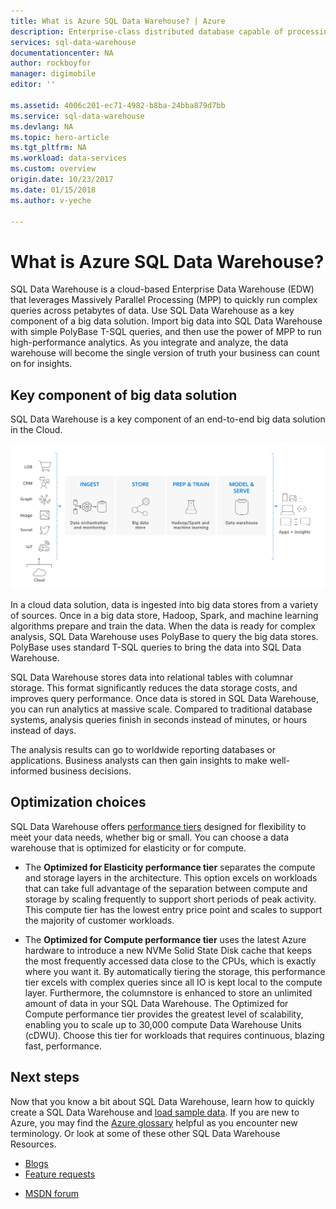 ```yaml
---
title: What is Azure SQL Data Warehouse? | Azure
description: Enterprise-class distributed database capable of processing petabyte volumes of relational and non-relational data. It is the industry's first cloud data warehouse with grow, shrink, and pause in seconds.
services: sql-data-warehouse
documentationcenter: NA
author: rockboyfor
manager: digimobile
editor: ''

ms.assetid: 4006c201-ec71-4982-b8ba-24bba879d7bb
ms.service: sql-data-warehouse
ms.devlang: NA
ms.topic: hero-article
ms.tgt_pltfrm: NA
ms.workload: data-services
ms.custom: overview
origin.date: 10/23/2017
ms.date: 01/15/2018
ms.author: v-yeche

---
```

# What is Azure SQL Data Warehouse?

SQL Data Warehouse is a cloud-based Enterprise Data Warehouse (EDW) that leverages Massively Parallel Processing (MPP) to quickly run complex queries across petabytes of data. Use SQL Data Warehouse as a key component of a big data solution. Import big data into SQL Data Warehouse with simple PolyBase T-SQL queries, and then use the power of MPP to run high-performance analytics. As you integrate and analyze, the data warehouse will become the single version of truth your business can count on for insights.  

## Key component of big data solution
SQL Data Warehouse is a key component of an end-to-end big data solution in the Cloud.

![Data warehouse solution](media/sql-data-warehouse-overview-what-is/data-warehouse-solution.png) 

In a cloud data solution, data is ingested into big data stores from a variety of sources. Once in a big data store, Hadoop, Spark, and machine learning algorithms prepare and train the data. When the data is ready for complex analysis, SQL Data Warehouse uses PolyBase to query the big data stores. PolyBase uses standard T-SQL queries to bring the data into SQL Data Warehouse.

SQL Data Warehouse stores data into relational tables with columnar storage. This format significantly reduces the data storage costs, and improves query performance. Once data is stored in SQL Data Warehouse, you can run analytics at massive scale. Compared to traditional database systems, analysis queries finish in seconds instead of minutes, or hours instead of days. 

The analysis results can go to worldwide reporting databases or applications. Business analysts can then gain insights to make well-informed business decisions.

## Optimization choices

SQL Data Warehouse offers [performance tiers](performance-tiers.md) designed for flexibility to meet your data needs, whether big or small. You can choose a data warehouse that is optimized for elasticity or for compute. 

- The **Optimized for Elasticity performance tier** separates the compute and storage layers in the architecture. This option excels on workloads that can take full advantage of the separation between compute and storage by scaling frequently to support short periods of peak activity. This compute tier has the lowest entry price point and scales to support the majority of customer workloads.

- The **Optimized for Compute performance tier** uses the latest Azure hardware to introduce a new NVMe Solid State Disk cache that keeps the most frequently accessed data close to the CPUs, which is exactly where you want it. By automatically tiering the storage, this performance tier excels with complex queries since all IO is kept local to the compute layer. Furthermore, the columnstore is enhanced to store an unlimited amount of data in your SQL Data Warehouse. The Optimized for Compute performance tier provides the greatest level of scalability, enabling you to scale up to 30,000 compute Data Warehouse Units (cDWU). Choose this tier for workloads that requires continuous, blazing fast, performance.

## Next steps
Now that you know a bit about SQL Data Warehouse, learn how to quickly create a SQL Data Warehouse and [load sample data][load sample data]. If you are new to Azure, you may find the [Azure glossary][Azure glossary] helpful as you encounter new terminology. Or look at some of these other SQL Data Warehouse Resources.  
<!-- Not Available on [create a SQL Data Warehouse][create a SQL Data Warehouse] -->

<!-- Not Available * [Customer success stories]-->
* [Blogs]
* [Feature requests]
<!-- Not Available * [Videos] -->
<!-- Not Available * [Customer Advisory Team blogs]-->
<!-- Not Available * [Create support ticket]-->
* [MSDN forum]
<!-- Not Available * [Stack Overflow forum]-->
<!-- Not Available * [Twitter] -->

<!--Image references-->
[1]: ./media/sql-data-warehouse-overview-what-is/dwarchitecture.png

<!--Article references-->
<!-- Not Available [Create support ticket]: ./sql-data-warehouse-get-started-create-support-ticket.md-->
[load sample data]: ./sql-data-warehouse-load-sample-databases.md
<!-- Not Available on [create a SQL Data Warehouse]: ./sql-data-warehouse-get-started-provision.md -->
[Migration documentation]: ./sql-data-warehouse-overview-migrate.md
<!-- Not Available [SQL Data Warehouse solution partners]: ./sql-data-warehouse-partner-business-intelligence.md -->
[Integrated tools overview]: ./sql-data-warehouse-overview-integrate.md
[Backup and restore overview]: ./sql-data-warehouse-restore-database-overview.md
[Azure glossary]: ../azure-glossary-cloud-terminology.md

<!--MSDN references-->

<!--Other Web references-->
<!--Not Available [Customer success stories]: https://azure.microsoft.com/en-us/case-studies/?service=sql-data-warehouse -->
[Blogs]: https://www.azure.cn/blog/tags/SQL%20数据库
<!--Not Available [Customer Advisory Team blogs]: https://blogs.msdn.microsoft.com/sqlcat/tag/sql-dw/ -->
[Feature requests]: https://www.azure.cn/support/support-ticket-form/?l=zh-cn
[MSDN forum]: https://social.msdn.microsoft.com/Forums/en-US/home?forum=AzureSQLDataWarehouse
<!--Not Available [Stack Overflow forum]: http://stackoverflow.com/questions/tagged/azure-sqldw-->
<!--Not Available on [Twitter]: https://twitter.com/hashtag/SQLDW -->
<!--Not Available on [Videos]: https://azure.microsoft.com/documentation/videos/index/?services=sql-data-warehouse -->
[SLA for SQL Data Warehouse]: https://www.azure.cn/support/sla/sql-data-warehouse/
[Volume Licensing]: http://www.microsoftvolumelicensing.com/DocumentSearch.aspx?Mode=3&DocumentTypeId=37
[Service Level Agreements]: https://www.azure.cn/support/legal/sla/

<!--Update_Description: update meta properties, wording update, update link -->